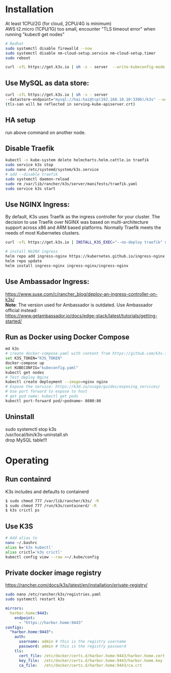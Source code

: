 # Installation
At least 1CPU/2G  (for cloud, 2CPU/4G is minimum)  
AWS t2.micro (1CPU/1G) too small, encounter "TLS timeout error" when running "kubectl get nodes"
```sh
# Redhat
sudo systemctl disable firewalld --now  
sudo systemctl disable nm-cloud-setup.service nm-cloud-setup.timer  
sudo reboot  

curl -sfL https://get.k3s.io | sh -s - server  --write-kubeconfig-mode 0644
```
## Use MySQL as data store:  
```sh
curl -sfL https://get.k3s.io | sh -s - server 
--datastore-endpoint="mysql://hai:hai@tcp(192.168.10.10:3306)/k3s" --write-kubeconfig-mode 0644 --tls-san rancher.my.org --tls-san 192.168.10.10
(tls-san will be reflected in serving-kube-apiserver.crt)
```
## HA setup
run above command on another node.

## Disable Traefik  
```sh
kubectl -n kube-system delete helmcharts.helm.cattle.io traefik
sudo service k3s stop
sudo nano /etc/systemd/system/k3s.service
# add --disable traefik
sudo systemctl daemon-reload
sudo rm /var/lib/rancher/k3s/server/manifests/traefik.yaml
sudo service k3s start
```

## Use NGINX Ingress:  
By default, K3s uses Traefik as the ingress controller for your cluster. The decision to use Traefik over NGINX was based on multi-architecture support across x86 and ARM based platforms. Normally Traefik meets the needs of most Kubernetes clusters.  
```sh
curl -sfL https://get.k3s.io | INSTALL_K3S_EXEC="--no-deploy traefik" sh -s - server  --write-kubeconfig-mode 0644

# install NGINX ingress
helm repo add ingress-nginx https://kubernetes.github.io/ingress-nginx
helm repo update
helm install ingress-nginx ingress-nginx/ingress-nginx
```
## Use Ambassador Ingress:
https://www.suse.com/c/rancher_blog/deploy-an-ingress-controller-on-k3s/  
**Note**: The version used for Ambassador is outdated. Use Ambassador official instead:  
https://www.getambassador.io/docs/edge-stack/latest/tutorials/getting-started/  

## Run as Docker using Docker Compose
```sh
md k3s
# create docker-compose.yaml with content from https://github.com/k3s-io/k3s/blob/master/docker-compose.yml  
set K3S_TOKEN="K3S_TOKEN"  
docker-compose up
set KUBECONFIG="kubeconfig.yaml"
kubectl get nodes
# Test deploy Nginx
kubectl create deployment --image=nginx nginx
# Expose the service: https://k3d.io/usage/guides/exposing_services/
# Use port forward to expose to host
# get pod name: kubectl get pods
kubectl port-forward pod/<podname> 8080:80
```
## Uninstall
sudo systemctl stop k3s  
/usr/local/bin/k3s-uninstall.sh  
drop MySQL table!!!

# Operating
## Run containrd
K3s includes and defaults to containerd
```sh
$ sudo chmod 777 /var/lib/rancher/k3s/ -R
$ sudo chmod 777 /run/k3s/containerd/ -R
$ k3s crictl ps
```
## Use K3S
```sh
# Add alias to
nano ~/.bashrc
alias k='k3s kubectl'
alias crictl='k3s crictl'
kubectl config view --raw >~/.kube/config
```

## Private docker image registry
https://rancher.com/docs/k3s/latest/en/installation/private-registry/  
```sh
sudo nano /etc/rancher/k3s/registries.yaml
sudo systemctl restart k3s
```
```yml
mirrors:
  harbor.home:9443:
    endpoint:
      - "https://harbor.home:9443"
configs:
  "harbor.home:9443":
    auth:
      username: admin # this is the registry username
      password: admin # this is the registry password
    tls:
      cert_file: /etc/docker/certs.d/harbor.home:9443/harbor.home.cert # path to the cert file used in the registry
      key_file:  /etc/docker/certs.d/harbor.home:9443/harbor.home.key  # path to the key file used in the registry
      ca_file:   /etc/docker/certs.d/harbor.home:9443/ca.crt           # path to the ca file used in the registry	  
```